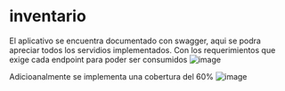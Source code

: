 # inventario
El aplicativo se encuentra documentado con swagger, aqui se podra apreciar todos los servidios implementados. Con los requerimientos que exige cada endpoint para poder ser consumidos
![image](https://user-images.githubusercontent.com/31300075/207228570-05616fef-56f2-4a8c-8428-7df08db8c615.png)

Adicioanalmente se implementa una cobertura del 60%
![image](https://user-images.githubusercontent.com/31300075/208306140-1169ef11-0d39-43b7-8e00-f169dcde7b3d.png)
    
    
